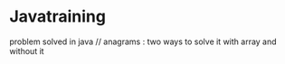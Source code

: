 # Javatraining
problem solved in java 
//
anagrams : two ways to solve it with array and without it

